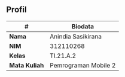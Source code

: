## Profil

| #               | Biodata                 |
| --------------- | -----------------       |
| **Nama**        | Anindia Sasikirana      |
| **NIM**         | 312110268               |
| **Kelas**       | TI.21.A.2               |
| **Mata Kuliah** | Pemrograman Mobile 2    |
